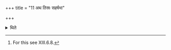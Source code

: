 +++
title = "11 अथ तिस्रः सहर्षभा"

+++

<details><summary>थिते</summary>

11. then three cows along with bulls go (i.e. they are caused to go) in front of the Sadas and behind the Āgnīdhra towards the north by the path of the Dakṣiṇās[^1].  

[^1]: For this see XIII.6.8. 
</details>
